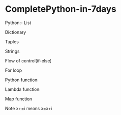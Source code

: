 # CompletePython-in-7days
Python:-
 List

 Dictionary

 Tuples

 Strings

 Flow of control(if-else)

 For loop

 Python function

 Lambda function

 Map function

Note
x+=i
means x=x+i
